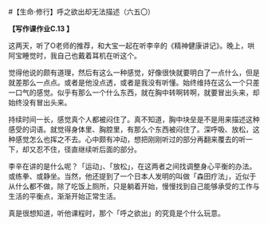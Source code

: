 #【生命⋅修行】呼之欲出却无法描述（六五〇）

**【写作课作业C.13 】**

这两天，听了O老师的推荐，和大宝一起在听李辛的《精神健康讲记》。晚上，哄阿宝睡觉时，我自己也戴着耳机在听这个。

觉得他说的颇有道理，然后有这么一种感觉，好像很快就要明白了一点什么，但是就差那么一点点。或者是他没点透，或者是我没有听懂。始终维持在这么一个只差一口气的感觉。似乎有那么一个什么东西，就在胸中转啊转啊，就要冒出头来，却始终没有冒出头来。

持续时间一长，感觉真个人都被闷住了。真不知道，胸中块垒是不是用来描述这种感受的词语。就觉得身体里、胸腔里，有那么个东西被闷住了。深呼吸、放松，这种感觉怎么也挥之不去。心中颇有冲动，想把刚刚听过的部分再翻来覆去的听一下，却又忍不住，径直继续听后面的部分。

李辛在讲的是什么呢？「运动」、「放松」，在这两者之间找调整身心平衡的办法。或练拳、或静坐。当然，他还提到了一个日本人发明的叫做「森田疗法」，近似于从什么都不做，除了吃饭上厕所，只是躺着开始，慢慢找到自己能够承受的工作与生活的平衡点，渐渐开始正常生活。

真是很想知道，听他课程时，那个「呼之欲出」的究竟是个什么玩意。
